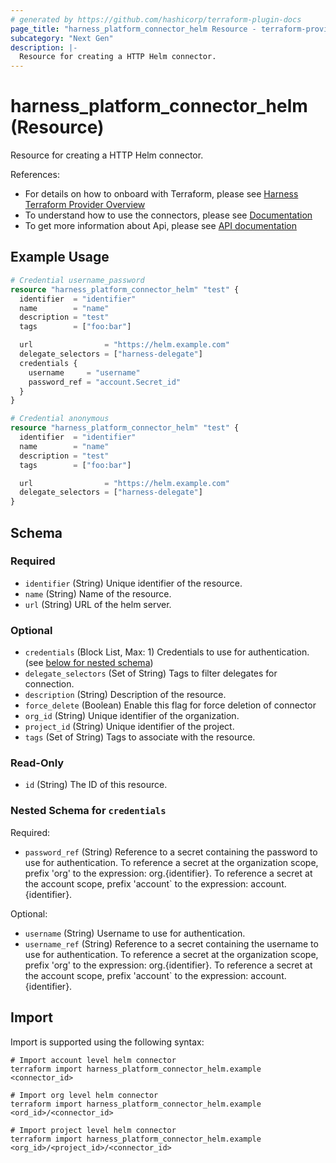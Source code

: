 ```yaml
---
# generated by https://github.com/hashicorp/terraform-plugin-docs
page_title: "harness_platform_connector_helm Resource - terraform-provider-harness"
subcategory: "Next Gen"
description: |-
  Resource for creating a HTTP Helm connector.
---
```


# harness_platform_connector_helm (Resource)

Resource for creating a HTTP Helm connector.

References:
- For details on how to onboard with Terraform, please see [Harness Terraform Provider Overview](https://developer.harness.io/docs/platform/terraform/harness-terraform-provider-overview/)
- To understand how to use the connectors, please see [Documentation](https://developer.harness.io/docs/category/connectors/)
- To get more information about Api, please see [API documentation](https://apidocs.harness.io/tag/Connectors/)

## Example Usage

```terraform
# Credential username_password
resource "harness_platform_connector_helm" "test" {
  identifier  = "identifier"
  name        = "name"
  description = "test"
  tags        = ["foo:bar"]

  url                = "https://helm.example.com"
  delegate_selectors = ["harness-delegate"]
  credentials {
    username     = "username"
    password_ref = "account.Secret_id"
  }
}

# Credential anonymous
resource "harness_platform_connector_helm" "test" {
  identifier  = "identifier"
  name        = "name"
  description = "test"
  tags        = ["foo:bar"]

  url                = "https://helm.example.com"
  delegate_selectors = ["harness-delegate"]
}
```

<!-- schema generated by tfplugindocs -->
## Schema

### Required

- `identifier` (String) Unique identifier of the resource.
- `name` (String) Name of the resource.
- `url` (String) URL of the helm server.

### Optional

- `credentials` (Block List, Max: 1) Credentials to use for authentication. (see [below for nested schema](#nestedblock--credentials))
- `delegate_selectors` (Set of String) Tags to filter delegates for connection.
- `description` (String) Description of the resource.
- `force_delete` (Boolean) Enable this flag for force deletion of connector
- `org_id` (String) Unique identifier of the organization.
- `project_id` (String) Unique identifier of the project.
- `tags` (Set of String) Tags to associate with the resource.

### Read-Only

- `id` (String) The ID of this resource.

<a id="nestedblock--credentials"></a>
### Nested Schema for `credentials`

Required:

- `password_ref` (String) Reference to a secret containing the password to use for authentication. To reference a secret at the organization scope, prefix 'org' to the expression: org.{identifier}. To reference a secret at the account scope, prefix 'account` to the expression: account.{identifier}.

Optional:

- `username` (String) Username to use for authentication.
- `username_ref` (String) Reference to a secret containing the username to use for authentication. To reference a secret at the organization scope, prefix 'org' to the expression: org.{identifier}. To reference a secret at the account scope, prefix 'account` to the expression: account.{identifier}.

## Import

Import is supported using the following syntax:

```shell
# Import account level helm connector 
terraform import harness_platform_connector_helm.example <connector_id>

# Import org level helm connector 
terraform import harness_platform_connector_helm.example <ord_id>/<connector_id>

# Import project level helm connector 
terraform import harness_platform_connector_helm.example <org_id>/<project_id>/<connector_id>
```
